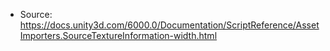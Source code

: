 * Source: https://docs.unity3d.com/6000.0/Documentation/ScriptReference/AssetImporters.SourceTextureInformation-width.html



